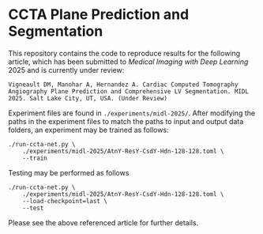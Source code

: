 # CCTA Plane Prediction and Segmentation

This repository contains the code to reproduce results for the following article, which has been submitted to *Medical Imaging with Deep Learning* 2025 and is currently under review:

    Vigneault DM, Manohar A, Hernandez A. Cardiac Computed Tomography Angiography Plane Prediction and Comprehensive LV Segmentation. MIDL 2025. Salt Lake City, UT, USA. (Under Review)

Experiment files are found in `./experiments/midl-2025/`.  After modifying the paths in the experiment files to match the paths to input and output data folders, an experiment may be trained as follows:

    ./run-ccta-net.py \
        ./experiments/midl-2025/AtnY-ResY-CsdY-Hdn-128-128.toml \
        --train

Testing may be performed as follows

    ./run-ccta-net.py \
        ./experiments/midl-2025/AtnY-ResY-CsdY-Hdn-128-128.toml \
        --load-checkpoint=last \
        --test

Please see the above referenced article for further details.
